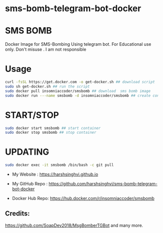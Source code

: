 # sms-bomb-telegram-bot-docker

# SMS BOMB
Docker Image for SMS-Bombing Using telegram bot. 
For Educational use only. Don't misuse . I am not responsible

# Usage

```bash
curl -fsSL https://get.docker.com -o get-docker.sh ## download script 
sudo sh get-docker.sh ## run the script
sudo docker pull insomniaccoder/smsbomb ## download  sms bomb image
sudo docker run ---name smsbomb -d insomniaccoder/smsbomb ## create container
```
# START/STOP

```bash
sudo docker start smsbomb ## start container
sudo docker stop smsbomb ## stop container
```
# UPDATING
```bash
sudo docker exec -it smsbomb /bin/bash -c git pull
```

* My Website : https://harshsinghvi.github.io

* My GitHub Repo : https://github.com/harshsinghvi/sms-bomb-telegram-bot-docker

* Docker Hub Repo: https://hub.docker.com/r/insomniaccoder/smsbomb


## Credits: 
https://github.com/SoapDev2018/MsgBomberTGBot and many more.
